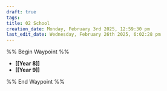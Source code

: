 ```yaml
---
draft: true
tags: 
title: 02 School
creation_date: Monday, February 3rd 2025, 12:59:30 pm
last_edit_date: Wednesday, February 26th 2025, 6:02:28 pm
---
```


%% Begin Waypoint %%

- **[[Year 8]]**
- **[[Year 9]]**

%% End Waypoint %%
